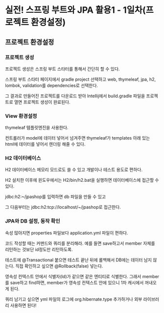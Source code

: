 # 실전! 스프링 부트와 JPA 활용1 -  1일차(프로젝트 환경설정)

## 프로젝트 환경설정

### 프로젝트 생성

프로젝트 생성은 스프링 부트 스타터를 통해서 간단히 할 수 있다. 

스프링 부트 스타터 페이지에서 gradle project 선택하고 web, thymeleaf, jpa, h2, lombok, validation를 dependencies로 선택한다.

그 결과로 만들어진 프로젝트를 다운로드 받아 Intellij에서 build.gradle 파일을 프로젝트로 열면 프로젝트 생성이 완료된다. 

### View 환경설정

thymeleaf 템플릿엔진을 사용한다.

컨트롤러가 model에 데이터 넣어서 넘겨주면 thymeleaf가 templates 아래 있는 html에 데이터를 넣어서 렌더링 해줄 수 있다. 

### H2 데이터베이스

H2 데이터베이스 메모리 모드로도 쓸 수 있고 개발이나 테스트 용도로 편하다. 

H2 설치한 이후에 윈도우에서는 H2/bin/h2.bat을 실행하면 데이터베이스에 접근할 수 있다.

jdbc:h2:~/jpashop를 입력하면 db 파일을 만들 수 있고 

그 다음부터는 jdbc:h2:tcp://localhost/~/jpashop로 접근한다.

### JPA와 DB 설정, 동작 확인

속성 많아지면 properties 파일보다 application.yml 파일이 편하다.

코드 작성할 때는 커맨드와 쿼리를 분리해라. 예를 들면 save하고서 member 자체를 리턴하는 것보단 id정도만 리턴하도록.

테스트에 @Transactional 붙으면 테스트 끝난 뒤에 롤백해서 DB에는 데이터 남지 않는다. 직접 확인하고 싶으면 @Rollback(false) 넣는다.

영속성 컨텍스트 안에서 식별자(Id)가 같으면 같은 엔티티로 식별한다. 그래서 member를 save하고 find하면, member가 영속성 컨텍스트 안에 있으니 1차 캐시에서 꺼내오게 된다.

쿼리 남기고 싶으면 yml 파일의 로그에 org.hibernate.type 추가하거나 외부 라이브러리 사용하면 된다!
